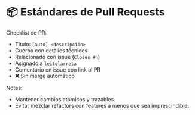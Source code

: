 # 📦 Estándares de Pull Requests

Checklist de PR:
- Título: `[auto] <descripción>`
- Cuerpo con detalles técnicos
- Relacionado con issue (`Closes #n`)
- Asignado a `leitolarreta`
- Comentario en issue con link al PR
- ❌ Sin merge automático

Notas:
- Mantener cambios atómicos y trazables.
- Evitar mezclar refactors con features a menos que sea imprescindible.
